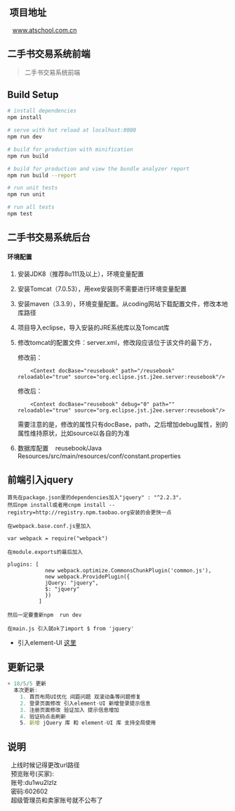 ##  项目地址
    www.atschool.com.cn
    
## 二手书交易系统前端

> 二手书交易系统前端

## Build Setup

``` bash
# install dependencies
npm install

# serve with hot reload at localhost:8080
npm run dev

# build for production with minification
npm run build

# build for production and view the bundle analyzer report
npm run build --report

# run unit tests
npm run unit

# run all tests
npm test
```
## 二手书交易系统后台

#### 环境配置

1. 安装JDK8（推荐8u111及以上），环境变量配置

2. 安装Tomcat（7.0.53），用exe安装则不需要进行环境变量配置

3. 安装maven（3.3.9），环境变量配置。从coding网站下载配置文件，修改本地库路径

4. 项目导入eclipse，导入安装的JRE系统库以及Tomcat库

5.
    修改tomcat的配置文件：server.xml，修改段应该位于该文件的最下方，
    
    修改前：
    ```
        <Context docBase="reusebook" path="/reusebook" reloadable="true" source="org.eclipse.jst.j2ee.server:reusebook"/>
    ```
    修改后：    
    ```
        <Context docBase="reusebook" debug="0" path="" reloadable="true" source="org.eclipse.jst.j2ee.server:reusebook"/>
    ```

    需要注意的是，修改的属性只有docBase，path，之后增加debug属性，别的属性维持原状，比如source以各自的为准
 6. 数据库配置
    reusebook/Java Resources/src/main/resources/conf/constant.properties


## 前端引入jquery 
```
首先在package.json里的dependencies加入"jquery" : "^2.2.3"，
然后npm install或者用cnpm install --registry=http://registry.npm.taobao.org安装的会更快一点  

在webpack.base.conf.js里加入   

var webpack = require("webpack")  

在module.exports的最后加入

plugins: [
            new webpack.optimize.CommonsChunkPlugin('common.js'),
            new webpack.ProvidePlugin({
            jQuery: "jquery",
            $: "jquery"
            })
          ]

然后一定要重新npm  run dev  

在main.js 引入就ok了import $ from 'jquery'  
```
+ 引入element-UI
[这里](https://jingyan.baidu.com/article/a17d5285c85acb8098c8f204.html)

## 更新记录
```js
+ 18/5/5 更新
  本次更新:  
    1. 首页布局UI优化 间距问题 双滚动条等问题修复
    2. 登录页面修改 引入element-UI 新增登录提示信息
    3. 注册页面修改 验证加入 提示信息增加
    4. 验证码点击刷新 
    5. 新增 jQuery 库 和 element-UI 库 支持全局使用 
```
## 说明
   上线时候记得更改url路径  
   预览账号(买家):   
   账号:du1wu2lzlz  
   密码:602602  
   超级管理员和卖家账号就不公布了  
   
   
